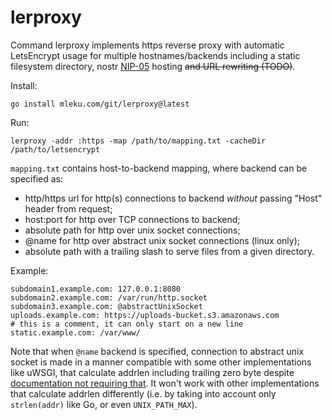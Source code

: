 # lerproxy

Command lerproxy implements https reverse proxy with automatic LetsEncrypt
usage for multiple hostnames/backends including a static filesystem directory, nostr 
[NIP-05](https://github.com/nostr-protocol/nips/blob/master/05.md) hosting ~~and URL rewriting (TODO)~~.

Install:

	go install mleku.com/git/lerproxy@latest

Run:

	lerproxy -addr :https -map /path/to/mapping.txt -cacheDir /path/to/letsencrypt

`mapping.txt` contains host-to-backend mapping, where backend can be specified
as:

* http/https url for http(s) connections to backend *without* passing "Host"
  header from request;
* host:port for http over TCP connections to backend;
* absolute path for http over unix socket connections;
* @name for http over abstract unix socket connections (linux only);
* absolute path with a trailing slash to serve files from a given directory.

Example:

	subdomain1.example.com: 127.0.0.1:8080
	subdomain2.example.com: /var/run/http.socket
	subdomain3.example.com: @abstractUnixSocket
	uploads.example.com: https://uploads-bucket.s3.amazonaws.com
	# this is a comment, it can only start on a new line
	static.example.com: /var/www/

Note that when `@name` backend is specified, connection to abstract unix socket
is made in a manner compatible with some other implementations like uWSGI, that
calculate addrlen including trailing zero byte despite [documentation not
requiring that](http://man7.org/linux/man-pages/man7/unix.7.html). It won't
work with other implementations that calculate addrlen differently (i.e. by
taking into account only `strlen(addr)` like Go, or even `UNIX_PATH_MAX`).
